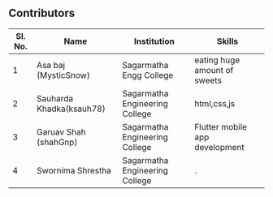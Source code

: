## Contributors

| Sl. No. | Name                                                           | Institution                                                         | Skills                                                             |
| ------- | -------------------------------------------------------------- | ------------------------------------------------------------------- | ------------------------------------------------------------------ |
| 1       | Asa baj (MysticSnow)                                           |Sagarmatha Engg College                                              |eating huge amount of sweets                                        |
| 2       | Sauharda Khadka(ksauh78)                                       | Sagarmatha Engineering College                                      | html,css,js                                                        |
| 3       | Garuav Shah  (shahGnp)                                         | Sagarmatha Engineering College                                      | Flutter mobile app development                                     |
| 4       | Swornima Shrestha                                              | Sagarmatha Engineering College                                      | .                                                                  |


